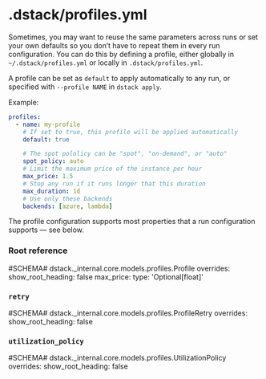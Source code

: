 # .dstack/profiles.yml

Sometimes, you may want to reuse the same parameters across runs or set your own defaults so you don’t have to repeat them in every run configuration. You can do this by defining a profile, either globally in `~/.dstack/profiles.yml` or locally in `.dstack/profiles.yml`. 

A profile can be set as `default` to apply automatically to any run, or specified with `--profile NAME` in `dstack apply`.

Example:

<div editor-title=".dstack/profiles.yml"> 

```yaml
profiles:
  - name: my-profile
    # If set to true, this profile will be applied automatically
    default: true

    # The spot pololicy can be "spot", "on-demand", or "auto"
    spot_policy: auto
    # Limit the maximum price of the instance per hour
    max_price: 1.5
    # Stop any run if it runs longer that this duration
    max_duration: 1d
    # Use only these backends
    backends: [azure, lambda]
```

</div>

The profile configuration supports most properties that a run configuration supports — see below.

### Root reference

#SCHEMA# dstack._internal.core.models.profiles.Profile
    overrides:
      show_root_heading: false
      max_price:
        type: 'Optional[float]'

### `retry`

#SCHEMA# dstack._internal.core.models.profiles.ProfileRetry
    overrides:
      show_root_heading: false

### `utilization_policy`

#SCHEMA# dstack._internal.core.models.profiles.UtilizationPolicy
    overrides:
      show_root_heading: false
